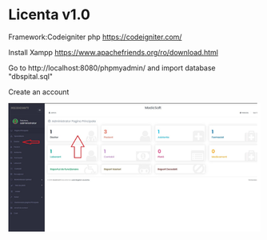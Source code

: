 # Licenta v1.0

Framework:Codeigniter php https://codeigniter.com/
 
Install Xampp https://www.apachefriends.org/ro/download.html


Go to http://localhost:8080/phpmyadmin/ and import database "dbspital.sql"


Create an account

![](hhhh.png)
